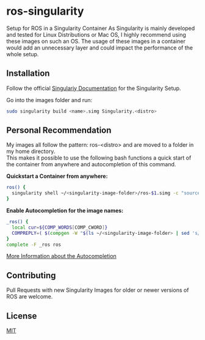 # ros-singularity
Setup for ROS in a Singularity Container
As Singularity is mainly developed and tested for Linux Distributions or Mac OS, I highly recommend using these images on such an OS.
The usage of these images in a container would add an unnecessary layer and could impact the performance of the whole setup.

## Installation

Follow the official [Singulariy Documentation](https://sylabs.io/guides/3.5/user-guide/) for the Singularity Setup.

Go into the images folder and run:

```bash
sudo singularity build <name>.simg Singularity.<distro>
```

## Personal Recommendation

My images all follow the pattern: ros-\<distro\> and are moved to a folder in my home directory.  
This makes it possible to use the following bash functions a quick start of the container from anywhere and autocompletion of this command.

**Quickstart a Container from anywhere:**

```bash
ros() {
  singularity shell ~/<singularity-image-folder>/ros-$1.simg -c "source /opt/ros/$1/setup.bash"
}
```

**Enable Autocompletion for the image names:**

```bash
_ros() {
  local cur=${COMP_WORDS[COMP_CWORD]}
  COMPREPLY=( $(compgen -W "$(ls ~/<singularity-image-folder> | sed 's/.\{5\}$//' | sed 's/.\{4\}//')"))
}
complete -F _ros ros
```
[More Information about the Autocompletion](http://fahdshariff.blogspot.com/2011/04/writing-your-own-bash-completion.html)


## Contributing
Pull Requests with new Singularity Images for older or newer versions of ROS are welcome.

## License
[MIT](https://choosealicense.com/licenses/mit/)
